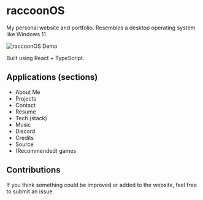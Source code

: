 # raccoonOS

My personal website and portfolio. Resembles a desktop operating system like Windows 11.

![raccoonOS Demo](github/demo.gif)

Built using React + TypeScript.

## Applications (sections)

- About Me
- Projects
- Contact
- Resume
- Tech (stack)
- Music
- Discord
- Credits
- Source
- (Recommended) games

## Contributions
If you think something could be improved or added to the website, feel free to submit an issue.

